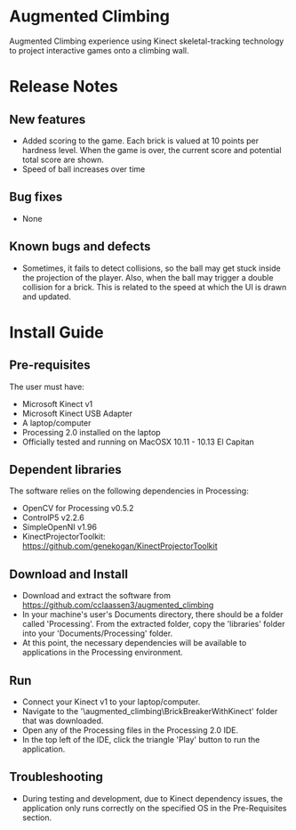 # Augmented Climbing

Augmented Climbing experience using Kinect skeletal-tracking technology to project interactive games onto a climbing wall.


# Release Notes

## New features

- Added scoring to the game. Each brick is valued at 10 points per hardness level. When the game is over, the current score and potential total score are shown.
- Speed of ball increases over time

## Bug fixes

- None

## Known bugs and defects

- Sometimes, it fails to detect collisions, so the ball may get stuck inside the projection of the player. Also, when the ball may trigger a double collision for a brick. This is related to the speed at which the UI is drawn and updated.

# Install Guide 

## Pre-requisites

The user must have:
- Microsoft Kinect v1
- Microsoft Kinect USB Adapter
- A laptop/computer
- Processing 2.0 installed on the laptop
- Officially tested and running on MacOSX 10.11 - 10.13 El Capitan

## Dependent libraries

The software relies on the following dependencies in Processing:
- OpenCV for Processing v0.5.2
- ControlP5 v2.2.6
- SimpleOpenNI v1.96
- KinectProjectorToolkit: <https://github.com/genekogan/KinectProjectorToolkit>

## Download and Install

- Download and extract the software from https://github.com/cclaassen3/augmented_climbing
- In your machine's user's Documents directory, there should be a folder called 'Processing'. From the extracted folder, copy the 'libraries' folder into your 'Documents/Processing' folder.
- At this point, the necessary dependencies will be available to applications in the Processing environment.

## Run

- Connect your Kinect v1 to your laptop/computer.
- Navigate to the '\augmented_climbing\BrickBreakerWithKinect' folder that was downloaded.
- Open any of the Processing files in the Processing 2.0 IDE.
- In the top left of the IDE, click the triangle 'Play' button to run the application.

## Troubleshooting

- During testing and development, due to Kinect dependency issues, the application only runs correctly on the specified OS in the Pre-Requisites section. 